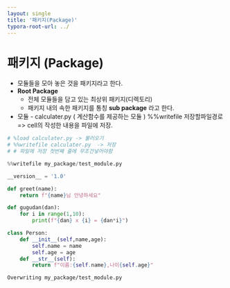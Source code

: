 ```yaml
---
layout: single
title: '패키지(Package)'
typora-root-url: ../
---
```


# 패키지 (Package)

- 모듈들을 모아 놓은 것을 패키지라고 한다.
- **Root Package**
    - 전체 모듈들을 담고 있는 최상위 패키지(디렉토리)
    - 패키지 내의 속한 패키지를 통칭 **sub package** 라고 한다.
- 모듈 - calculater.py ( 계산함수를 제공하는 모듈 )
%%writefile 저장할파일경로 => cell의 작성한 내용을 파일에 저장.


```python
# %load calculater.py -> 불러오기
# %%writefile calculater.py  -> 저장
# # 파일에 저장 첫번째 줄에 무조건넣어야함
```


```python
%%writefile my_package/test_module.py

__version__ = '1.0'

def greet(name):
    return f"{name}님 안녕하세요"

def gugudan(dan):
    for i in range(1,10):
        print(f"{dan} x {i} = {dan*i}")

class Person:
    def __init__(self,name,age):
        self.name = name
        self.age = age
    def __str__(self):
        return f"이름:{self.name},나이{self.age}"

```

    Overwriting my_package/test_module.py
